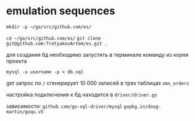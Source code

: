 # emulation sequences

`mkdir -p ~/go/src/github.com/es/`

`cd ~/go/src/github.com/es/`
`git clone git@github.com:TretyakovArtem/es.git .`


для создания бд необходимо запустить в терминале команду из корня проекта

`mysql -u username -p < db.sql`

get запрос по `/` сгенерирует 10 000 записей в трех таблицах `oms_orders`

настройка подключения к бд находится в `driver/driver.go`


зависимости:
`github.com/go-sql-driver/mysql`
`gopkg.in/doug-martin/goqu.v5`
